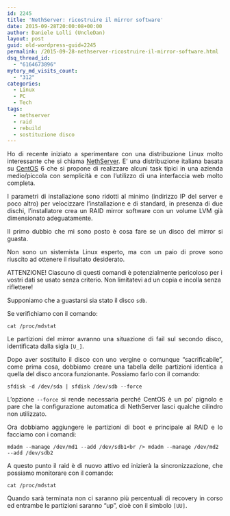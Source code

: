 ```yaml
---
id: 2245
title: 'NethServer: ricostruire il mirror software'
date: 2015-09-28T20:00:08+00:00
author: Daniele Lolli (UncleDan)
layout: post
guid: old-wordpress-guid=2245
permalink: /2015-09-28-nethserver-ricostruire-il-mirror-software.html
dsq_thread_id:
  - "6164673896"
mytory_md_visits_count:
  - "312"
categories:
  - Linux
  - PC
  - Tech
tags:
  - nethserver
  - raid
  - rebuild
  - sostituzione disco
---
```

<p style="text-align: justify;">
  Ho di recente iniziato a sperimentare con una distribuzione Linux molto interessante che si chiama <a href="http://www.nethserver.org/" target="_blank">NethServer</a>. E&#8217; una distribuzione italiana basata su <a href="https://www.centos.org/" target="_blank">CentOS</a> 6 che si propone di realizzare alcuni task tipici in una azienda medio/piccola con semplicità e con l&#8217;utilizzo di una interfaccia web molto completa.
</p>

<p style="text-align: justify;">
  I parametri di installazione sono ridotti al minimo (indirizzo IP del server e poco altro) per velocizzare l&#8217;installazione e di standard, in presenza di due dischi, l&#8217;installatore crea un RAID mirror software con un volume LVM già dimensionato adeguatamente.
</p>

<p style="text-align: justify;">
  Il primo dubbio che mi sono posto è cosa fare se un disco del mirror si guasta.
</p>

<p style="text-align: justify;">
  Non sono un sistemista Linux esperto, ma con un paio di prove sono riuscito ad ottenere il risultato desiderato.
</p>

<div class="alert alert-danger">
  ATTENZIONE! Ciascuno di questi comandi è potenzialmente pericoloso per i vostri dati se usato senza criterio. Non limitatevi ad un copia e incolla senza riflettere!
</div>

<p style="text-align: justify;">
  Supponiamo che a guastarsi sia stato il disco <code>sdb</code>.
</p>

<p style="text-align: justify;">
  Se verifichiamo con il comando:
</p>

`cat /proc/mdstat`

<p style="text-align: justify;">
  Le partizioni del mirror avranno una situazione di fail sul secondo disco, identificata dalla sigla <code>[U_]</code>.
</p>

<p style="text-align: justify;">
  Dopo aver sostituito il disco con uno vergine o comunque &#8220;sacrificabile&#8221;, come prima cosa, dobbiamo creare una tabella delle partizioni identica a quella del disco ancora funzionante. Possiamo farlo con il comando:
</p>

`sfdisk -d /dev/sda | sfdisk /dev/sdb --force`

<p style="text-align: justify;">
  L&#8217;opzione <code>--force</code> si rende necessaria perché CentOS è un po&#8217; pignolo e pare che la configurazione automatica di NethServer lasci qualche cilindro non utilizzato.
</p>

<p style="text-align: justify;">
  Ora dobbiamo aggiungere le partizioni di boot e principale al RAID e lo facciamo con i comandi:
</p>

`mdadm --manage /dev/md1 --add /dev/sdb1<br />
mdadm --manage /dev/md2 --add /dev/sdb2`

<p style="text-align: justify;">
  A questo punto il raid è di nuovo attivo ed inizierà la sincronizzazione, che possiamo monitorare con il comando:
</p>

`cat /proc/mdstat`

<p style="text-align: justify;">
  Quando sarà terminata non ci saranno più percentuali di recovery in corso ed entrambe le partizioni saranno &#8220;up&#8221;, cioè con il simbolo <code>[UU]</code>.
</p>